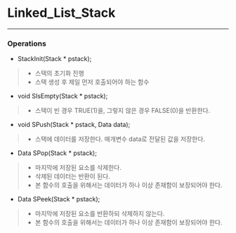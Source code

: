 # Linked_List_Stack
---

### Operations

* StackInit(Stack * pstack);
> * 스택의 초기화 진행
> * 스택 생성 후 제일 먼저 호출되어야 하는 함수

* void SIsEmpty(Stack * pstack);
> * 스택이 빈 경우 TRUE(1)을, 그렇지 않은 경우 FALSE(0)을 반환한다.

* void SPush(Stack * pstack, Data data);
> * 스택에 데이터를 저장한다. 매개변수 data로 전달된 값을 저장한다.

* Data SPop(Stack * pstack);
> * 마지막에 저장된 요소를 삭제한다.
> * 삭제된 데이터는 반환이 된다.
> * 본 함수의 호출을 위해서는 데이터가 하나 이상 존재함이 보장되어야 한다.

* Data SPeek(Stack * pstack);
> * 마지막에 저장된 요소를 반환하되 삭제하지 않는다.
> * 본 함수의 호출을 위해서는 데이터가 하나 이상 존재함이 보장되어야 한다.